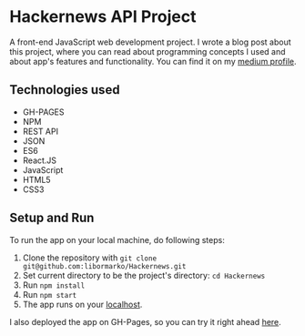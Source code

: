 # Hackernews API Project

A front-end JavaScript web development project. I wrote a blog post about this project, where you can read about programming concepts I used and about app's features and functionality. You can find it on my [medium profile](https://medium.com/@marko.libor/api-project-hackernews-e9213cfe7c0c).

## Technologies used
* GH-PAGES
* NPM
* REST API
* JSON
* ES6
* React.JS
* JavaScript 
* HTML5
* CSS3

## Setup and Run

To run the app on your local machine, do following steps:
1. Clone the repository with `git clone git@github.com:libormarko/Hackernews.git`
2. Set current directory to be the project's directory: `cd Hackernews`
3. Run `npm install`
4. Run `npm start`
5. The app runs on your [localhost](http://localhost:3000/).

I also deployed the app on GH-Pages, so you can try it right ahead [here](https://libormarko.github.io/Hackernews/).